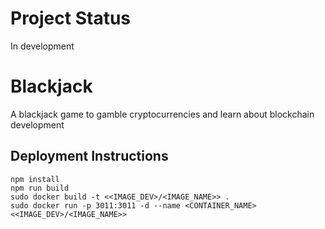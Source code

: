 # Project Status
In development
# Blackjack
A blackjack game to gamble cryptocurrencies and learn about blockchain development
## Deployment Instructions
```
npm install
npm run build
sudo docker build -t <<IMAGE_DEV>/<IMAGE_NAME>> .
sudo docker run -p 3011:3011 -d --name <CONTAINER_NAME> <<IMAGE_DEV>/<IMAGE_NAME>>
```